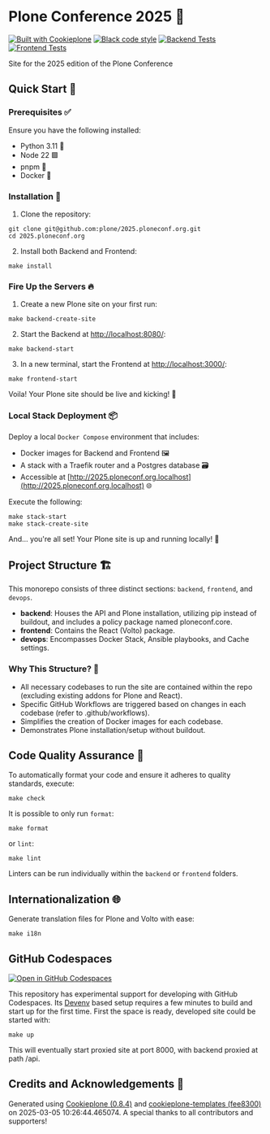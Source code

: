 # Plone Conference 2025 🚀

[![Built with Cookieplone](https://img.shields.io/badge/built%20with-Cookieplone-0083be.svg?logo=cookiecutter)](https://github.com/plone/cookiecutter-plone/)
[![Black code style](https://img.shields.io/badge/code%20style-black-000000.svg)](https://github.com/ambv/black)
[![Backend Tests](https://github.com/plone/2025.ploneconf.org/actions/workflows/backend.yml/badge.svg)](https://github.com/plone/2025.ploneconf.org/actions/workflows/backend.yml)
[![Frontend Tests](https://github.com/plone/2025.ploneconf.org/actions/workflows/frontend.yml/badge.svg)](https://github.com/plone/2025.ploneconf.org/actions/workflows/frontend.yml)

Site for the 2025 edition of the Plone Conference

## Quick Start 🏁

### Prerequisites ✅

Ensure you have the following installed:

- Python 3.11 🐍
- Node 22 🟩
- pnpm 🧶
- Docker 🐳

### Installation 🔧

1. Clone the repository:

```shell
git clone git@github.com:plone/2025.ploneconf.org.git
cd 2025.ploneconf.org
```

2. Install both Backend and Frontend:

```shell
make install
```

### Fire Up the Servers 🔥

1. Create a new Plone site on your first run:

```shell
make backend-create-site
```

2. Start the Backend at [http://localhost:8080/](http://localhost:8080/):

```shell
make backend-start
```

3. In a new terminal, start the Frontend at [http://localhost:3000/](http://localhost:3000/):

```shell
make frontend-start
```

Voila! Your Plone site should be live and kicking! 🎉

### Local Stack Deployment 📦

Deploy a local `Docker Compose` environment that includes:

- Docker images for Backend and Frontend 🖼️
- A stack with a Traefik router and a Postgres database 🗃️
- Accessible at [http://2025.ploneconf.org.localhost](http://2025.ploneconf.org.localhost) 🌐

Execute the following:

```shell
make stack-start
make stack-create-site
```

And... you're all set! Your Plone site is up and running locally! 🚀

## Project Structure 🏗️

This monorepo consists of three distinct sections: `backend`, `frontend`, and `devops`.

- **backend**: Houses the API and Plone installation, utilizing pip instead of buildout, and includes a policy package named ploneconf.core.
- **frontend**: Contains the React (Volto) package.
- **devops**: Encompasses Docker Stack, Ansible playbooks, and Cache settings.

### Why This Structure? 🤔

- All necessary codebases to run the site are contained within the repo (excluding existing addons for Plone and React).
- Specific GitHub Workflows are triggered based on changes in each codebase (refer to .github/workflows).
- Simplifies the creation of Docker images for each codebase.
- Demonstrates Plone installation/setup without buildout.

## Code Quality Assurance 🧐

To automatically format your code and ensure it adheres to quality standards, execute:

```shell
make check
```

It is possible to only run `format`:

```shell
make format
```

or `lint`:

 ```shell
make lint
```

Linters can be run individually within the `backend` or `frontend` folders.

## Internationalization 🌐

Generate translation files for Plone and Volto with ease:

```shell
make i18n
```

## GitHub Codespaces

[![Open in GitHub Codespaces](https://github.com/codespaces/badge.svg)](https://codespaces.new/plone/2025.ploneconf.org)

This repository has experimental support for developing with GitHub Codespaces. Its [Devenv](https://devenv.sh) based setup requires a few minutes to build and start up for the first time. First the space is ready, developed site could be started with:

```shell
make up
```

This will eventually start proxied site at port 8000, with backend proxied at path /api.

## Credits and Acknowledgements 🙏

Generated using [Cookieplone (0.8.4)](https://github.com/plone/cookieplone) and [cookieplone-templates (fee8300)](https://github.com/plone/cookieplone-templates/commit/fee830099b17807699071b99c3c4ee92a08f1547) on 2025-03-05 10:26:44.465074. A special thanks to all contributors and supporters!
